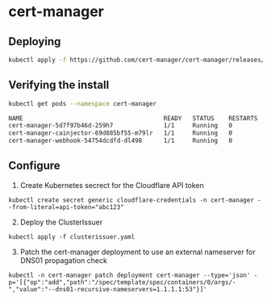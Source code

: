 # cert-manager

## Deploying

```bash
kubectl apply -f https://github.com/cert-manager/cert-manager/releases/download/v1.12.7/cert-manager.yaml
```

## Verifying the install

```bash
kubectl get pods --namespace cert-manager

NAME                                       READY   STATUS    RESTARTS   AGE
cert-manager-5d7f97b46d-259h7              1/1     Running   0          98s
cert-manager-cainjector-69d885bf55-m79lr   1/1     Running   0          98s
cert-manager-webhook-54754dcdfd-dl498      1/1     Running   0          98s
```

## Configure

1. Create Kubernetes secrect for the Cloudflare API token

```
kubectl create secret generic cloudflare-credentials -n cert-manager --from-literal=api-token="abc123"
```

2. Deploy the ClusterIssuer

```
kubectl apply -f clusterissuer.yaml
```

3. Patch the cert-manager deployment to use an external nameserver for DNS01 propagation check

```
kubectl -n cert-manager patch deployment cert-manager --type='json' -p='[{"op":"add","path":"/spec/template/spec/containers/0/args/-","value":"--dns01-recursive-nameservers=1.1.1.1:53"}]'
```